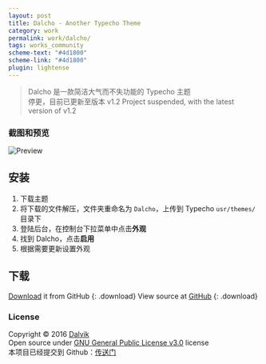 ```yaml
---
layout: post
title: Dalcho - Another Typecho Theme
category: work
permalink: work/dalcho/
tags: works_community
scheme-text: "#4d1800"
scheme-link: "#4d1800"
plugin: lightense
---
```


> Dalcho 是一款简洁大气而不失功能的 Typecho 主题  
> 停更，目前已更新至版本 v1.2
> Project suspended, with the latest version of v1.2

### 截图和预览
![Preview](https://img.akacdn.app/dalcho.jpg)

## 安装
1. 下载主题
2. 将下载的文件解压，文件夹重命名为 ```Dalcho```，上传到 Typecho ```usr/themes/``` 目录下
3. 登陆后台，在控制台下拉菜单中点击**外观**
4. 找到 Dalcho，点击**启用**
5. 根据需要更新设置外观

## 下载
[Download](https://github.com/tearfulDalvik/Dalcho/archive/master.zip) it from GitHub
{: .download}
View source at [GitHub](https://github.com/tearfulDalvik/Dalcho/)
{: .download}

### License

Copyright © 2016 [Dalvik](https://ifengge.cn/)  
Open source under [GNU General Public License v3.0](http://www.gnu.org/licenses/gpl-3.0.html) license  
本项目已经提交到 Github：[传送门](https://github.com/tearfulDalvik/Dalcho/)
